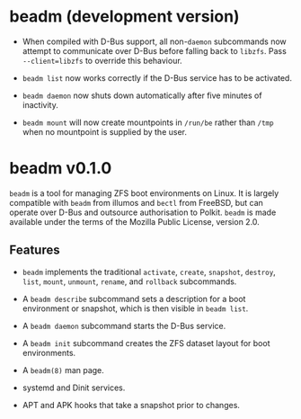 # beadm (development version)

* When compiled with D-Bus support, all non-`daemon` subcommands now attempt to
  communicate over D-Bus before falling back to `libzfs`. Pass `--client=libzfs`
  to override this behaviour.

* `beadm list` now works correctly if the D-Bus service has to be activated.

* `beadm daemon` now shuts down automatically after five minutes of inactivity.

* `beadm mount` will now create mountpoints in `/run/be` rather than `/tmp` when
  no mountpoint is supplied by the user.

# beadm v0.1.0

`beadm` is a tool for managing ZFS boot environments on Linux. It is largely
compatible with `beadm` from illumos and `bectl` from FreeBSD, but can operate
over D-Bus and outsource authorisation to Polkit. `beadm` is made available
under the terms of the Mozilla Public License, version 2.0.

## Features

* `beadm` implements the traditional `activate`, `create`, `snapshot`,
  `destroy`, `list`, `mount`, `unmount`, `rename`, and `rollback` subcommands.

* A `beadm describe` subcommand sets a description for a boot environment or
  snapshot, which is then visible in `beadm list`.

* A `beadm daemon` subcommand starts the D-Bus service.

* A `beadm init` subcommand creates the ZFS dataset layout for boot
  environments.

* A `beadm(8)` man page.

* systemd and Dinit services.

* APT and APK hooks that take a snapshot prior to changes.
